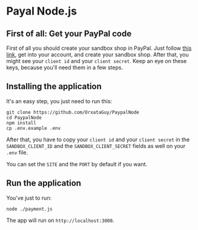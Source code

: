 # Payal Node.js
## First of all: Get your PayPal code 
First of all you should create your sandbox shop in PayPal. Just follow [this link](!https://developer.paypal.com), get into your account, and create your sandbox shop. After that, you might see your `client id` and your `client secret`. Keep an eye on these keys, because you'll need them in a few steps.

## Installing the application
It's an easy step, you just need to run this:
```
git clone https://github.com/OrxataGuy/PaypalNode
cd PaypalNode
npm install
cp .env.example .env
```
After that, you have to copy your `client id` and your `client secret` in the `SANDBOX_CLIENT_ID` and the `SANDBOX_CLIENT_SECRET` fields as well on your `.env` file.

You can set the `SITE` and the `PORT` by default if you want.

## Run the application
You've just to run:
```
node ./payment.js
```
The app will run on `http://localhost:3000`.